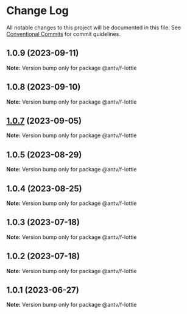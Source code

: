 # Change Log

All notable changes to this project will be documented in this file.
See [Conventional Commits](https://conventionalcommits.org) for commit guidelines.

## 1.0.9 (2023-09-11)

**Note:** Version bump only for package @antv/f-lottie





## 1.0.8 (2023-09-10)

**Note:** Version bump only for package @antv/f-lottie





## [1.0.7](https://github.com/antvis/f2/compare/v1.0.6...v1.0.7) (2023-09-05)

**Note:** Version bump only for package @antv/f-lottie





## 1.0.5 (2023-08-29)

**Note:** Version bump only for package @antv/f-lottie





## 1.0.4 (2023-08-25)

**Note:** Version bump only for package @antv/f-lottie





## 1.0.3 (2023-07-18)

**Note:** Version bump only for package @antv/f-lottie





## 1.0.2 (2023-07-18)

**Note:** Version bump only for package @antv/f-lottie





## 1.0.1 (2023-06-27)

**Note:** Version bump only for package @antv/f-lottie
